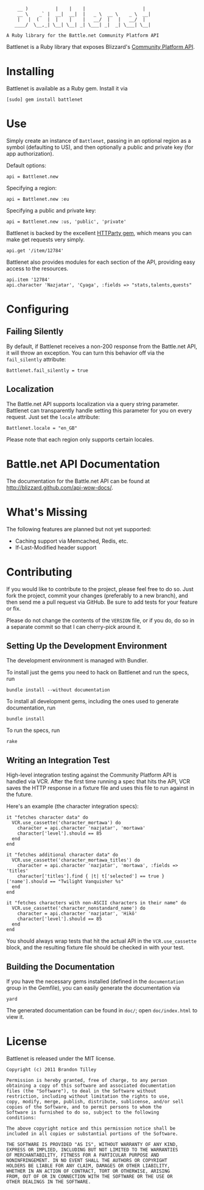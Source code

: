         __ )          |    |    |                     |
        __ \    _` |  __|  __|  |   _ \  __ \    _ \  __|
        |   |  (   |  |    |    |   __/  |   |   __/  |
       ____/  \__,_| \__| \__| _| \___| _|  _| \___| \__|

    A Ruby library for the Battle.net Community Platform API

Battlenet is a Ruby library that exposes Blizzard's [Community Platform API](http://us.battle.net/wow/en/forum/topic/2369881371).

Installing
==========

Battlenet is available as a Ruby gem. Install it via

    [sudo] gem install battlenet

Use
===

Simply create an instance of `Battlenet`, passing in an optional region as a symbol (defaulting to US), and then optionally a public and private key (for app authorization).

Default options:

    api = Battlenet.new

Specifying a region:

    api = Battlenet.new :eu

Specifying a public and private key:

    api = Battlenet.new :us, 'public', 'private'

Battlenet is backed by the excellent [HTTParty gem](https://github.com/jnunemaker/httparty), which means you can make get requests very simply.

    api.get '/item/12784'

Battlenet also provides modules for each section of the API, providing easy access to the resources.

    api.item '12784'
    api.character 'Nazjatar', 'Cyaga', :fields => "stats,talents,quests"

Configuring
===========

Failing Silently
----------------

By default, if Battlenet receives a non-200 response from the Battle.net API, it will throw an exception. You can turn this behavior off via the `fail_silently` attribute:

    Battlenet.fail_silently = true

Localization
------------

The Battle.net API supports localization via a query string parameter. Battlenet can transparently handle setting this parameter for you on every request. Just set the `locale` attribute:

    Battlenet.locale = "en_GB"

Please note that each region only supports certain locales.

Battle.net API Documentation
============================

The documentation for the Battle.net API can be found at http://blizzard.github.com/api-wow-docs/.

What's Missing
==============

The following features are planned but not yet supported:

  * Caching support via Memcached, Redis, etc.
  * If-Last-Modified header support

Contributing
============

If you would like to contribute to the project, please feel free to do so. Just fork the project, commit your changes (preferably to a new branch), and then send me a pull request via GitHub. Be sure to add tests for your feature or fix.

Please do not change the contents of the `VERSION` file, or if you do, do so in a separate commit so that I can cherry-pick around it.

Setting Up the Development Environment
--------------------------------------

The development environment is managed with Bundler.

To install just the gems you need to hack on Battlenet and run the specs, run

    bundle install --without documentation

To install all development gems, including the ones used to generate documentation, run

    bundle install

To run the specs, run

    rake

Writing an Integration Test
---------------------------

High-level integration testing against the Community Platform API is handled via VCR. After the first time running a spec that hits the API, VCR saves the HTTP response in a fixture file and uses this file to run against in the future.

Here's an example (the character integration specs):

    it "fetches character data" do
      VCR.use_cassette('character_mortawa') do
        character = api.character 'nazjatar', 'mortawa'
        character['level'].should == 85
      end
    end

    it "fetches additional character data" do
      VCR.use_cassette('character_mortawa_titles') do
        character = api.character 'nazjatar', 'mortawa', :fields => 'titles'
        character['titles'].find { |t| t['selected'] == true }['name'].should == "Twilight Vanquisher %s"
      end
    end

    it "fetches characters with non-ASCII characters in their name" do
      VCR.use_cassette('character_nonstandard_name') do
        character = api.character 'nazjatar', 'Hikô'
        character['level'].should == 85
      end
    end

You should always wrap tests that hit the actual API in the `VCR.use_cassette` block, and the resulting fixture file should be checked in with your test.

Building the Documentation
--------------------------

If you have the necessary gems installed (defined in the `documentation` group in the Gemfile), you can easily generate the documentation via

    yard

The generated documentation can be found in `doc/`; open `doc/index.html` to view it.

License
=======

Battlenet is released under the MIT license.

    Copyright (c) 2011 Brandon Tilley

    Permission is hereby granted, free of charge, to any person
    obtaining a copy of this software and associated documentation
    files (the "Software"), to deal in the Software without
    restriction, including without limitation the rights to use,
    copy, modify, merge, publish, distribute, sublicense, and/or sell
    copies of the Software, and to permit persons to whom the
    Software is furnished to do so, subject to the following
    conditions:

    The above copyright notice and this permission notice shall be
    included in all copies or substantial portions of the Software.

    THE SOFTWARE IS PROVIDED "AS IS", WITHOUT WARRANTY OF ANY KIND,
    EXPRESS OR IMPLIED, INCLUDING BUT NOT LIMITED TO THE WARRANTIES
    OF MERCHANTABILITY, FITNESS FOR A PARTICULAR PURPOSE AND
    NONINFRINGEMENT. IN NO EVENT SHALL THE AUTHORS OR COPYRIGHT
    HOLDERS BE LIABLE FOR ANY CLAIM, DAMAGES OR OTHER LIABILITY,
    WHETHER IN AN ACTION OF CONTRACT, TORT OR OTHERWISE, ARISING
    FROM, OUT OF OR IN CONNECTION WITH THE SOFTWARE OR THE USE OR
    OTHER DEALINGS IN THE SOFTWARE.
